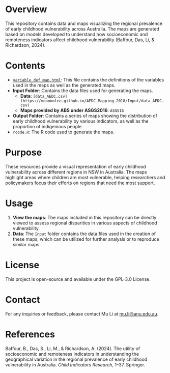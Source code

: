 # Overview

This repository contains data and maps visualizing the regional prevalence of early childhood vulnerability across Australia. The maps are generated based on models developed to understand how socioeconomic and remoteness indicators affect childhood vulnerability (Baffour, Das, Li, & Richardson, 2024).

# Contents

-   [`variable_def_map.html`](https://mooooolee.github.io/AEDC_Mapping_2018/variable_def_map.html): This file contains the definitions of the variables used in the maps as well as the generated maps.
-   **Input Folder**: Contains the data files used for generating the maps.
    -   **Data**: `[data_AEDC.csv](https://mooooolee.github.io/AEDC_Mapping_2018/Input/data_AEDC.csv)`
    -   **Maps provided by ABS under ASGS2016**: `ASGS16`
-   **Output Folder**: Contains a series of maps showing the distribution of early childhood vulnerability by various indicators, as well as the proportion of indigenious people
-   `rcode.R`: The R code used to generate the maps.

# Purpose

These resources provide a visual representation of early childhood vulnerability across different regions in NSW in Australia. The maps highlight areas where children are most vulnerable, helping researchers and policymakers focus their efforts on regions that need the most support.

# Usage

1.  **View the maps**: The maps included in this repository can be directly viewed to assess regional disparities in various aspects of childhood vulnerability.
2.  **Data**: The `Input` folder contains the data files used in the creation of these maps, which can be utilized for further analysis or to reproduce similar maps.

# License

This project is open-source and available under the GPL-3.0 License.

# Contact

For any inquiries or feedback, please contact Mu Li at [mu.li\@anu.edu.au](mu.li@anu.edu.au).

# References

Baffour, B., Das, S., Li, M., & Richardson, A. (2024). The utility of socioeconomic and remoteness indicators in understanding the geographical variation in the regional prevalence of early childhood vulnerability in Australia. *Child Indicators Research*, 1–37. Springer.
